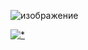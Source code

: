 ![изображение](https://github.com/vaibhavoo7/Machine-Learning/assets/23264072/ec96ffd4-285c-4cc1-ad4b-3963cdce0e2d)

[![*](https://github.com/vaibhavoo7/Machine-Learning/assets/23264072/3656e340-c9fb-475f-a5a5-d61c40321e7c)](https://tinyurl.com/ynv69h6x)

